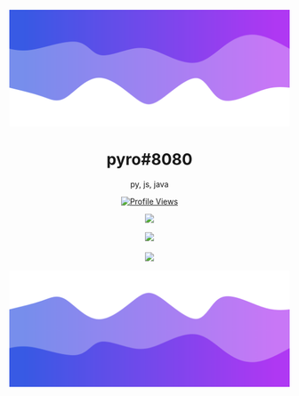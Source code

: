 ![Header](./header.png)

<h1 align="center">pyro#8080</h1>
<p align="center"> py, js, java</p>
<a href="https://github.com/pyroTM">
  <p align="center">
    <img src="https://komarev.com/ghpvc/?username=pyroTM" alt="Profile Views">
  </p>
</a>

<p align="center">
  <img src="https://github-readme-stats.vercel.app/api/?username=pyroTM&title_color=4F8CC9&text_color=9f9f9f&show_icons=true&bg_color=00000000&hide_border=true&icon_color=4F8CC9&hide_title=true&count_private=true" />
</p>

<p align="center">
  <img src="https://discord.c99.nl/widget/theme-3/948737535931219989.png" />
  <br />
  <br />
  <img src="https://github-profile-trophy.vercel.app/?username=pyroTM&theme=nord&margin-w=15&margin-h=1&column=6" />
</p>

![Footer](./footer.png)
